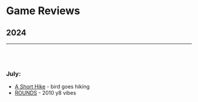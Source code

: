 # Game Reviews

## **2024**

* * *
<br/><br/>

### **July:**

- [A Short Hike](https://www.yougao.dev/Blog/game-reviews/a-short-hike) - bird goes hiking
- [ROUNDS](https://www.yougao.dev/Blog/game-reviews/rounds) - 2010 y8 vibes
<br/><br/>
